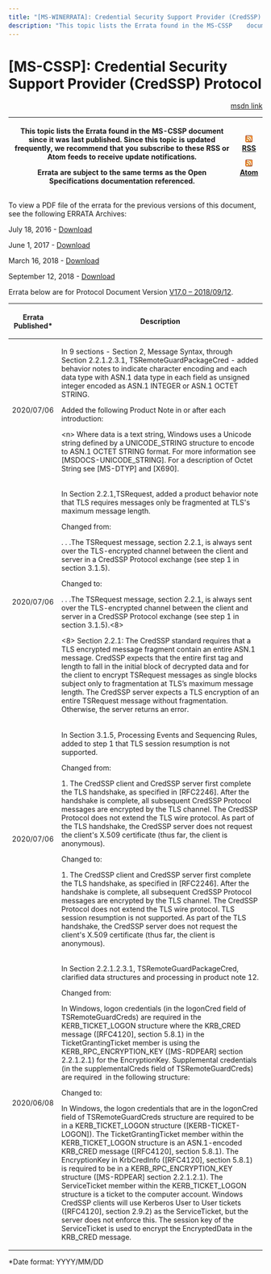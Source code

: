 ```yaml
---
title: "[MS-WINERRATA]: Credential Security Support Provider (CredSSP) Protocol"
description: "This topic lists the Errata found in the MS-CSSP    document since it was last published. Since this topic is updated    frequently, we recommend"
---
```


# [MS-CSSP]: Credential Security Support Provider (CredSSP) Protocol

<p align="right"><a href="https://msdn.microsoft.com/en-us/library/6184162e-322b-42da-844d-e80d04e90c93">msdn link</a></p>
<p> </p>

<table>
 <thead>
  <tr>
   <th>
   <p>This topic lists the Errata found in the MS-CSSP
   document since it was last published. Since this topic is updated
   frequently, we recommend that you subscribe to these RSS or Atom feeds to
   receive update notifications.</p>
   <p>Errata are subject to the same terms as the
   Open Specifications documentation referenced.</p>
   </th>
   <th>
   <p><img id="Picture 248" src="ms-winerrata_files/image003.png"><a href="http://blogs.msdn.com/b/protocol_content_errata/rss.aspx">RSS</a> </p>
   <p><img id="Picture 247" src="ms-winerrata_files/image003.png"><a href="http://blogs.msdn.com/b/protocol_content_errata/atom.aspx">Atom</a> </p>
   </th>
  </tr>
 </thead>
</table>

<p>To view a PDF file of the errata for the previous versions
of this document, see the following ERRATA Archives:</p>

<p>July 18, 2016 - <a href="http://go.microsoft.com/fwlink/?LinkId=822549">Download</a></p>

<p>June 1, 2017 - <a href="https://winprotocoldoc.blob.core.windows.net/productionwindowsarchives/MS-WINERRATA/%5bMS-WINERRATA%5d-170601.pdf">Download</a><span> </span></p>

<p>March 16, 2018 - <a href="https://winprotocoldoc.blob.core.windows.net/productionwindowsarchives/MS-WINERRATA/%5bMS-WINERRATA%5d-180316.pdf">Download</a><span> </span></p>

<p>September 12, 2018 - <a href="https://winprotocoldoc.blob.core.windows.net/productionwindowsarchives/MS-WINERRATA/%5bMS-WINERRATA%5d-180912.pdf">Download</a></p>

<p>Errata below are for Protocol Document Version <a href="https://docs.microsoft.com/en-us/openspecs/windows_protocols/ms-cssp/85f57821-40bb-46aa-bfcb-ba9590b8fc30">V17.0
– 2018/09/12</a>.</p>

<table>
 <thead>
  <tr>
   <th>
   <p>Errata Published*</p>
   </th>
   <th>
   <p>Description</p>
   </th>
  </tr>
 </thead>
 <tr>
  <td>
  <p>2020/07/06</p>
  </td>
  <td>
  <p>In 9 sections - Section 2, Message Syntax,
  through  Section 2.2.1.2.3.1, TSRemoteGuardPackageCred - added behavior
  notes to indicate character encoding and each data type with ASN.1 data type
  in each field as unsigned integer encoded as ASN.1 INTEGER or ASN.1 OCTET
  STRING.</p>
  <p> </p>
  <p>Added the following Product Note in or after each
  introduction:</p>
  <p> </p>
  <p>&lt;n&gt; Where data is a text string, Windows uses a
  Unicode string defined by a UNICODE_STRING structure to encode to ASN.1 OCTET
  STRING format. For more information see [MSDOCS-UNICODE_STRING]. For a
  description of Octet String see [MS-DTYP] and [X690].</p>
  </td>
 </tr>
 <tr>
  <td>
  <p>2020/07/06</p>
  </td>
  <td>
  <p>In Section 2.2.1,TSRequest, added a product behavior
  note that TLS requires messages only be fragmented at TLS's maximum message
  length.</p>
  <p> </p>
  <p>Changed from:</p>
  <p>. . .The TSRequest message, section 2.2.1, is always
  sent over the TLS-encrypted channel between the client and server in a
  CredSSP Protocol exchange (see step 1 in section 3.1.5).</p>
  <p> </p>
  <p>Changed to:</p>
  <p>. . .The TSRequest message, section 2.2.1, is always
  sent over the TLS-encrypted channel between the client and server in a
  CredSSP Protocol exchange (see step 1 in section 3.1.5).&lt;8&gt;</p>
  <p> </p>
  <p>&lt;8&gt; Section 2.2.1: The CredSSP standard requires
  that a TLS encrypted message fragment contain an entire ASN.1 message.
  CredSSP expects that the entire first tag and length to fall in the initial
  block of decrypted data and for the client to encrypt TSRequest messages as
  single blocks subject only to fragmentation at TLS’s maximum message length.
  The CredSSP server expects a TLS encryption of an entire TSRequest message
  without fragmentation. Otherwise, the server returns an error.</p>
  </td>
 </tr>
 <tr>
  <td>
  <p>2020/07/06</p>
  </td>
  <td>
  <p>In Section 3.1.5, Processing Events and Sequencing
  Rules, added to step 1 that TLS session resumption is not supported.</p>
  <p> </p>
  <p>Changed from:</p>
  <p>1. The CredSSP client and CredSSP server first
  complete the TLS handshake, as specified in [RFC2246]. After the handshake is
  complete, all subsequent CredSSP Protocol messages are encrypted by the TLS
  channel. The CredSSP Protocol does not extend the TLS wire protocol. As part
  of the TLS handshake, the CredSSP server does not request the client's X.509
  certificate (thus far, the client is anonymous).</p>
  <p> </p>
  <p>Changed to:</p>
  <p>1. The CredSSP client and CredSSP server first
  complete the TLS handshake, as specified in [RFC2246]. After the handshake is
  complete, all subsequent CredSSP Protocol messages are encrypted by the TLS
  channel. The CredSSP Protocol does not extend the TLS wire protocol. TLS
  session resumption is not supported. As part of the TLS handshake, the CredSSP
  server does not request the client's X.509 certificate (thus far, the client
  is anonymous).</p>
  </td>
 </tr>
 <tr>
  <td>
  <p>2020/06/08</p>
  </td>
  <td>
  <p>In Section 2.2.1.2.3.1, TSRemoteGuardPackageCred,
  clarified data structures and processing in product note 12.</p>
  <p> </p>
  <p>Changed from:</p>
  <p> </p>
  <p>In Windows, logon credentials (in the logonCred field
  of TSRemoteGuardCreds) are required in the KERB_TICKET_LOGON structure where
  the KRB_CRED message ([RFC4120], section 5.8.1) in the TicketGrantingTicket
  member is using the KERB_RPC_ENCRYPTION_KEY ([MS-RDPEAR] section 2.2.1.2.1)
  for the EncryptionKey. Supplemental credentials (in the supplementalCreds
  field of TSRemoteGuardCreds) are required  in the following structure:</p>
  <p> </p>
  <p>Changed to:</p>
  <p> </p>
  <p>In Windows, the logon credentials that are in the
  logonCred field of TSRemoteGuardCreds structure are required to be in a
  KERB_TICKET_LOGON structure ([KERB-TICKET-LOGON]). The TicketGrantingTicket
  member within the KERB_TICKET_LOGON structure is an ASN.1-encoded KRB_CRED
  message ([RFC4120], section 5.8.1). The EncryptionKey in KrbCredInfo ([RFC4120],
  section 5.8.1) is required to be in a KERB_RPC_ENCRYPTION_KEY structure
  ([MS-RDPEAR] section 2.2.1.2.1). The ServiceTicket member within the
  KERB_TICKET_LOGON structure is a ticket to the computer account. Windows
  CredSSP clients will use Kerberos User to User tickets ([RFC4120], section
  2.9.2) as the ServiceTicket, but the server does not enforce this. The
  session key of the ServiceTicket is used to encrypt the EncryptedData in the
  KRB_CRED message.</p>
  <p> </p>
  </td>
 </tr>
</table>

<p>*Date format: YYYY/MM/DD</p>


                